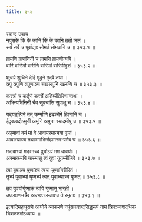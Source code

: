 ```yaml
---
title: ३५३

---
```

स्कन्द उवाच  
नपुंसके किं के कानि किं के कानि ततो जलं ।  
सर्वं सर्वे च पूर्वाद्याः सोमपं सोमपानि च ॥ ३५३.१ ॥  
  
ग्रामणि ग्राणणिनी च ग्रामणि ग्रामणीन्यपि ।  
वारि वारिणी वारीणि वारिणां वारिणीदृशं ॥ ३५३.२ ॥  
  
शुचये शुचिने देहि मृदुने मृदवे तथा ।  
त्रपु त्रपुणि त्रपुणाञ्च चखलपूनि खलप्वि च ॥ ३५३.३ ॥  
  
कर्त्त्त्रा च कर्तृणे कर्त्त्त्रे अतिर्व्यतिरिणान्तथा ।  
अभिन्यभिनिनी चैव सुवचांसि सुवाक्षु च ॥ ३५३.४ ॥  
  
यद्‌यत्‌त्विमे तत् कर्म्माणि इदञ्चेमे त्विमानि च ।  
ईदृक्त्वदोऽमुनी अमूनि अमुना स्यादमीषु च ॥ ३५३.५ ॥  
  
अहमावां वयं मां वै आवामस्मान्मया कृतं ।  
आवाभ्याञ्च तथास्माभिर्म्मह्यमस्मभ्यमेव च ॥ ३५३.६ ॥  
  
मदावाभ्यां मदस्मच्च पुत्रोऽयं मम चावयोः ।  
अस्माकमपि चास्मासु त्वं युवां यूयम्मीजिरे ॥ ३५३.७ ॥  
  
त्वां युवाञ्च युष्मांश्च त्वया युष्माभिरीरितं ।  
तुभ्यं युवाभ्यां युष्मभ्यं त्वत् युवाभ्याञ्च युष्मत् ॥ ३५३.८ ॥  
  
तव युवयोर्युष्माकं त्वयि युष्मासु भारती ।  
उपलक्षणमत्रैव अज्भ्क्तलन्ताश्च ते स्मृताः ॥ ३५३.९ ॥  
  
इत्यादिमहापुराणे आग्नेये व्याकरणे नपुंसकशब्दसिद्धरूपं नाम त्रिपञ्चाशदधिक  
त्रिशततमोऽध्यायः ॥